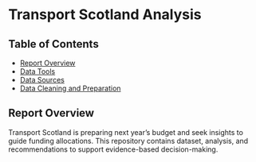# Transport Scotland Analysis

## Table of Contents 
- [Report Overview](ReportOverview)
- [Data Tools](DataTools)
- [Data Sources](DataSources)
- [Data Cleaning and Preparation](DataCleaningandPreparation)

## Report Overview 

Transport Scotland is preparing next year’s budget and seek insights to guide funding allocations. This repository contains dataset, analysis, and recommendations to support evidence-based decision-making.
